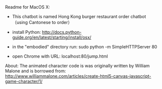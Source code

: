 Readme for MacOS X:

* This chatbot is named Hong Kong burger restaurant order chatbot （using Cantonese to order）

* install Python: http://docs.python-guide.org/en/latest/starting/install/osx/
* in the "embodied" directory run: sudo python -m SimpleHTTPServer 80
* open Chrome with URL: localhost:80/jump.html


About:
The animated character code is was originally written by William Malone and is borrowed from:
http://www.williammalone.com/articles/create-html5-canvas-javascript-game-character/1/

